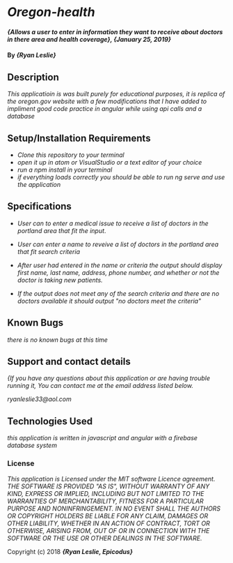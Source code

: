 # _Oregon-health_

#### _{Allows a user to enter in information they want to receive about doctors in there area and health coverage}, {January 25, 2019}_

#### By _**{Ryan Leslie}**_

## Description

_This applicatioin is was built purely for educational purposes, it is replica of the oregon.gov website with a few modifications that I have added to impliment good code practice in angular while using api calls and a database_

## Setup/Installation Requirements

* _Clone this repository to your terminal_
* _open it up in atom or VisualStudio or a text editor of your choice_
* _run a npm install in your terminal_
* _if everything loads correctly you should be able to run ng serve and use the application_


## Specifications

* _User can to enter a medical issue to receive a list of doctors in the portland area that fit the input_.

* _User can enter a name to reveive a list of doctors in the portland area that fit search criteria_

* _After user had entered in the name or criteria the output should display first name, last name, address, phone number, and whether or not the doctor is taking new patients._

* _If the output does not meet any of the search criteria and there are no doctors available it should output "no doctors meet the criteria"_






## Known Bugs

_there is no known bugs at this time_

## Support and contact details

_{If you have any questions about this application or are having trouble running it, You can contact me at the email address listed below._

  _ryanleslie33@aol.com_

## Technologies Used

_this application is written in javascript and angular with a firebase database system_

### License

*This application is Licensed under the MIT software Licence agreement. THE SOFTWARE IS PROVIDED "AS IS", WITHOUT WARRANTY OF ANY KIND, EXPRESS OR IMPLIED, INCLUDING BUT NOT LIMITED TO THE WARRANTIES OF MERCHANTABILITY, FITNESS FOR A PARTICULAR PURPOSE AND NONINFRINGEMENT. IN NO EVENT SHALL THE AUTHORS OR COPYRIGHT HOLDERS BE LIABLE FOR ANY CLAIM, DAMAGES OR OTHER LIABILITY, WHETHER IN AN ACTION OF CONTRACT, TORT OR OTHERWISE, ARISING FROM, OUT OF OR IN CONNECTION WITH THE SOFTWARE OR THE USE OR OTHER DEALINGS IN THE SOFTWARE.*

Copyright (c) 2018 **_{Ryan Leslie, Epicodus}_**
